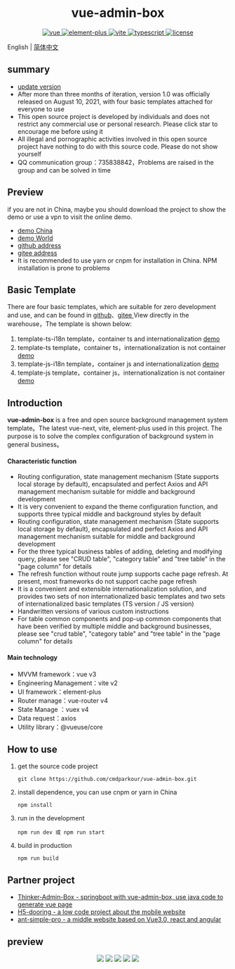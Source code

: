 <h1 align="center">vue-admin-box</h1>
<p align="center">
    <a href="https://github.com/vuejs/vue-next">
        <img src="https://img.shields.io/badge/vue3-3.0.5-brightgreen.svg" alt="vue">
    </a>
    <a href="https://github.com/element-plus/element-plus">
        <img src="https://img.shields.io/badge/elementPlus-1.0.2beta.42-brightgreen.svg" alt="element-plus">
    </a>
    <a href="https://github.com/vitejs/vite">
        <img src="https://img.shields.io/badge/vite-2.2.3-brightgreen.svg" alt="vite">
    </a>
    <a href="https://github.com/microsoft/TypeScript">
        <img src="https://img.shields.io/badge/typescript-4.1.3-brightgreen.svg" alt="typescript">
    </a>
    <a href="https://github.com/hsiangleev/element-plus-admin/blob/master/LICENSE">
        <img src="https://img.shields.io/github/license/mashape/apistatus.svg" alt="license">
    </a>
</p>

English | [简体中文](./README.zh-CN.md)

## summary

- [update version](./VERSION.md)
- After more than three months of iteration, version 1.0 was officially released on August 10, 2021, with four basic templates attached for everyone to use
- This open source project is developed by individuals and does not restrict any commercial use or personal research. Please click star to encourage me before using it
- All illegal and pornographic activities involved in this open source project have nothing to do with this source code. Please do not show yourself
- QQ communication group：735838842，Problems are raised in the group and can be solved in time

## Preview
if you are not in China, maybe you should download the project to show the demo or use a vpn to visit the online demo.
- [demo China](https://cmdparkour.gitee.io/vue-admin-box/)
- [demo World](https://cmdparkour.github.io/vue-admin-box/dist/)
- [github address](https://github.com/cmdparkour/vue-admin-box)
- [gitee address](https://gitee.com/cmdparkour/vue-admin-box)
- It is recommended to use yarn or cnpm for installation in China. NPM installation is prone to problems

## Basic Template
There are four basic templates, which are suitable for zero development and use, and can be found in [github](https://github.com/cmdparkour/vue-admin-box-template)、[gitee ](https://gitee.com/cmdparkour/vue-admin-box-template)View directly in the warehouse，The template is shown below:
1. template-ts-i18n template，container ts and internationalization [demo](http://vue-admin-box-template.51weblove.com/ts-i18n/)
2. template-ts template，container ts，internationalization is not container [demo](http://vue-admin-box-template.51weblove.com/ts)
3. template-js-i18n template，container js and internationalization [demo](http://vue-admin-box-template.51weblove.com/js-i18n)
4. template-js template，container js，internationalization is not container [demo](http://vue-admin-box-template.51weblove.com/js)

## Introduction

**vue-admin-box** is a free and open source background management system template。The latest vue-next, vite, element-plus used in this project. The purpose is to solve the complex configuration of background system in general business。

#### Characteristic function

- Routing configuration, state management mechanism (State supports local storage by default), encapsulated and perfect Axios and API management mechanism suitable for middle and background development
- It is very convenient to expand the theme configuration function, and supports three typical middle and background styles by default
- Routing configuration, state management mechanism (State supports local storage by default), encapsulated and perfect Axios and API management mechanism suitable for middle and background development
- For the three typical business tables of adding, deleting and modifying query, please see "CRUD table", "category table" and "tree table" in the "page column" for details
- The refresh function without route jump supports cache page refresh. At present, most frameworks do not support cache page refresh
- It is a convenient and extensible internationalization solution, and provides two sets of non internationalized basic templates and two sets of internationalized basic templates (TS version / JS version)
- Handwritten versions of various custom instructions
- For table common components and pop-up common components that have been verified by multiple middle and background businesses, please see "crud table", "category table" and "tree table" in the "page column" for details

#### Main technology

- MVVM framework：vue v3
- Engineering Management：vite v2
- UI framework：element-plus
- Router manage：vue-router v4
- State Manage ：vuex v4
- Data request：axios
- Utility library：@vueuse/core

## How to use

1. get the source code project

   ```
   git clone https://github.com/cmdparkour/vue-admin-box.git
   ```

   

2. install dependence, you can use cnpm or yarn in China

   ```
   npm install
   ```

   

3. run in the development

   ```
   npm run dev 或 npm run start
   ```

   

4. build in production

   ```
   npm run build
   ```
   
## Partner project
* [Thinker-Admin-Box - springboot with vue-admin-box, use java code to generate vue page](https://github.com/yirius/thinker-admin-box)
* [H5-dooring - a low code project about the mobile website](http://h5.dooring.cn)
* [ant-simple-pro - a middle website based on Vue3.0, react and angular](https://github.com/lgf196/ant-simple-pro)


## preview

<p align="center">
    <img src="http://blog.51weblove.com/wp-content/uploads/2021/08/QQ截图20210810174824.png">
    <img src="http://blog.51weblove.com/wp-content/uploads/2021/08/QQ截图20210810174848.png">
    <img src="http://blog.51weblove.com/wp-content/uploads/2021/08/QQ截图20210810174923.png">
    <img src="http://blog.51weblove.com/wp-content/uploads/2021/08/QQ截图20210810174940.png">
    <img src="http://blog.51weblove.com/wp-content/uploads/2021/08/QQ截图20210810175009.png">
</p>
